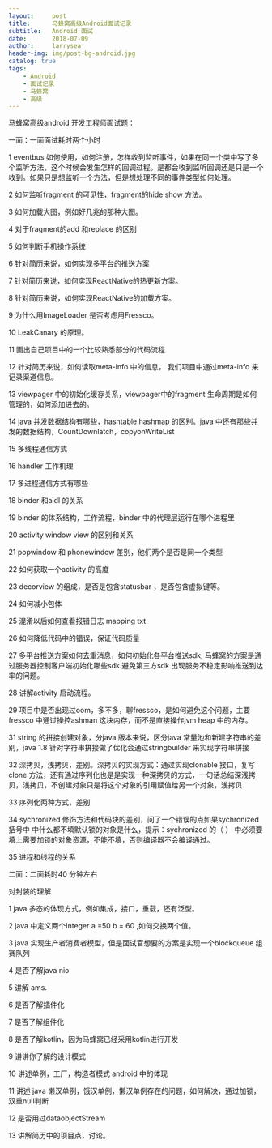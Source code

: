 ```yaml
---
layout:     post
title:      马蜂窝高级Android面试记录
subtitle:   Android 面试
date:       2018-07-09
author:     larrysea
header-img: img/post-bg-android.jpg
catalog: true
tags:
    - Android
    - 面试记录
    - 马蜂窝
    - 高级
---
```

马蜂窝高级android 开发工程师面试题：

一面：一面面试耗时两个小时

1  eventbus 如何使用，如何注册，怎样收到监听事件，如果在同一个类中写了多个监听方法，这个时候会发生怎样的回调过程。是都会收到监听回调还是只是一个收到。如果只是想监听一个方法，但是想处理不同的事件类型如何处理。

2 如何监听fragment 的可见性，fragment的hide show 方法。

3 如何加载大图，例如好几兆的那种大图。

4 对于fragment的add 和replace 的区别

5  如何判断手机操作系统

6  针对简历来说，如何实现多平台的推送方案

7  针对简历来说，如何实现ReactNative的热更新方案。

8  针对简历来说，如何实现ReactNative的加载方案。

9  为什么用ImageLoader 是否考虑用Fressco。

10 LeakCanary 的原理。

11 画出自己项目中的一个比较熟悉部分的代码流程

12 针对简历来说，如何读取meta-info 中的信息， 我们项目中通过meta-info 来记录渠道信息。

13 viewpager 中的初始化缓存关系，viewpager中的fragment 生命周期是如何管理的，如何添加进去的。

14 java 并发数据结构有哪些，hashtable hashmap 的区别。java 中还有那些并发的数据结构，CountDownlatch，copyonWriteList 

15 多线程通信方式

16 handler 工作机理

17 多进程通信方式有哪些

18  binder 和aidl 的关系

19 binder 的体系结构，工作流程，binder 中的代理层运行在哪个进程里

20 activity window view 的区别和关系

21 popwindow 和 phonewindow 差别，他们两个是否是同一个类型

22 如何获取一个activity 的高度

23 decorview 的组成，是否是包含statusbar ，是否包含虚拟键等。

24 如何减小包体

25 混淆以后如何查看报错日志 mapping txt 

26  如何降低代码中的错误，保证代码质量

27 多平台推送方案如何去重消息，如何初始化各平台推送sdk, 马蜂窝的方案是通过服务器控制客户端初始化哪些sdk.避免第三方sdk 出现服务不稳定影响推送到达率的问题。

28  讲解activity 启动流程。

29 项目中是否出现过oom，多不多，聊fressco，是如何避免这个问题，主要fressco 中通过操控ashman 这块内存，而不是直接操作jvm heap 中的内存。

31 string 的拼接创建对象，分java 版本来说，区分java 常量池和新建字符串的差别，java 1.8 针对字符串拼接做了优化会通过stringbuilder 来实现字符串拼接

32 深拷贝，浅拷贝，差别。深拷贝的实现方式：通过实现clonable 接口，复写clone 方法，还有通过序列化也是是实现一种深拷贝的方式，一句话总结深浅拷贝，浅拷贝，不创建对象只是将这个对象的引用赋值给另一个对象，浅拷贝

33 序列化两种方式，差别

34 sychronized 修饰方法和代码块的差别，问了一个错误的点如果sychronized 括号中 中什么都不填默认锁的对象是什么，提示：sychronized 的（ ） 中必须要填上需要加锁的对象资源，不能不填，否则编译器不会编译通过。

35 进程和线程的关系

二面：二面耗时40 分钟左右

对封装的理解

1 java 多态的体现方式，例如集成，接口，重载，还有泛型。

2 java  中定义两个Integer a =50 b = 60 ,如何交换两个值。

3 java  实现生产者消费者模型，但是面试官想要的方案是实现一个blockqueue 组赛队列

4  是否了解java nio

5 讲解 ams.

6 是否了解插件化

7 是否了解组件化

8 是否了解kotlin，因为马蜂窝已经采用kotlin进行开发

9 讲讲你了解的设计模式

10 讲述单例，工厂，构造者模式 android 中的体现

11 讲述 java 懒汉单例，饿汉单例，懒汉单例存在的问题，如何解决，通过加锁，双重null判断

12 是否用过dataobjectStream

13 讲解简历中的项目点，讨论。




